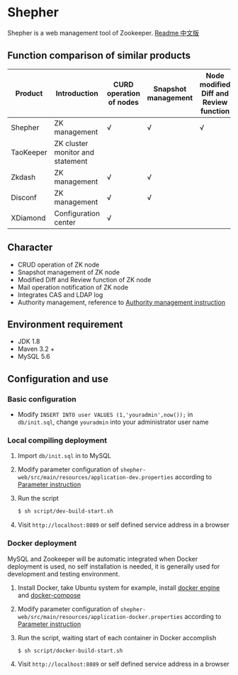 # Shepher
Shepher is a web management tool of Zookeeper. [Readme 中文版](README-zh.md)

## Function comparison of similar products
Product | Introduction | CURD operation of nodes | Snapshot management | Node modified Diff and Review function | Node operated mail notification | CAS and LDAP log | Authority management | Cascade delete | System status monitor
---|---|---|---|---|---|---|---|---|---
Shepher | ZK management | √ | √ | √ | √ | √ | √ |   |  
TaoKeeper | ZK cluster monitor and statement |   |   |   |   |   |   |   | √
Zkdash | ZK management | √ | √ |   |   |   |   | √ |  
Disconf | ZK management | √ | √ |   | √ |   | √ | √ | √
XDiamond | Configuration center | √ |   |   |   | √ | √ |   | √

## Character
- CRUD operation of ZK node
- Snapshot management of ZK node
- Modified Diff and Review function of ZK node
- Mail operation notification of ZK node
- Integrates CAS and LDAP log
- Authority management, reference to [Authority management instruction](Docs/Authority.md)

## Environment requirement
- JDK 1.8
- Maven 3.2 +
- MySQL 5.6

## Configuration and use

### Basic configuration

- Modify `INSERT INTO user VALUES (1,'youradmin',now());` in `db/init.sql`, change `youradmin` into your administrator user name

### Local compiling deployment

1. Import `db/init.sql` in to MySQL
2. Modify parameter configuration of `shepher-web/src/main/resources/application-dev.properties` according to [Parameter instruction](Docs/Parameter.md)
3. Run the script

    ```sh
    $ sh script/dev-build-start.sh
    ```
4. Visit `http://localhost:8089` or self defined service address in a browser

### Docker deployment

MySQL and Zookeeper will be automatic integrated when Docker deployment is used, no self installation is needed, it is generally used for development and testing environment.

1. Install Docker, take Ubuntu system for example, install [docker engine](https://docs.docker.com/engine/installation/#installation) and [docker-compose](https://docs.docker.com/compose/install/)
2. Modify parameter configuration of `shepher-web/src/main/resources/application-docker.properties` according to [Parameter instruction](Docs/Parameter.md)
3. Run the script, waiting start of each container in Docker accomplish

    ```sh
    $ sh script/docker-build-start.sh
    ```
4. Visit `http://localhost:8089` or self defined service address in a browser
